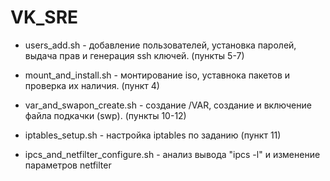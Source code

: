 # VK_SRE

* users_add.sh - добавление пользователей, установка паролей, выдача прав и генерация ssh ключей. (пункты 5-7)

* mount_and_install.sh - монтирование iso, уставнока пакетов и проверка их наличия. (пункт 4)

* var_and_swapon_create.sh - создание /VAR, создание и включение файла подкачки (swp). (пункты 10-12)

* iptables_setup.sh - настройка iptables по заданию (пункт 11)

* ipcs_and_netfilter_configure.sh - анализ вывода "ipcs -l" и изменение параметров netfilter
